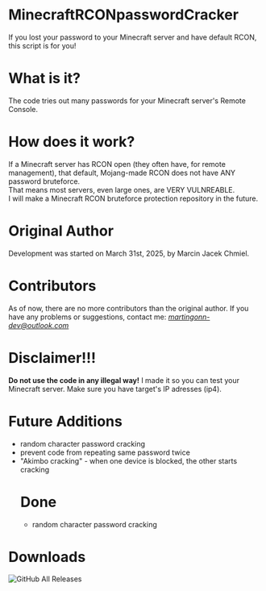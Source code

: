 # MinecraftRCONpasswordCracker
If you lost your password to your Minecraft server and have default RCON, this script is for you!
# What is it?
The code tries out many passwords for your Minecraft server's Remote Console.
# How does it work?
If a Minecraft server has RCON open (they often have, for remote management), that default, Mojang-made RCON does not have ANY password bruteforce.
<br> That means most servers, even large ones, are VERY VULNREABLE.
<br> I will make a Minecraft RCON bruteforce protection repository in the future.
# Original Author 
Development was started on March 31st, 2025, by Marcin Jacek Chmiel.
# Contributors 
As of now, there are no more contributors than the original author.
If you have any problems or suggestions, contact me: *martingonn-dev@outlook.com*
# Disclaimer!!!
**Do not use the code in any illegal way!** I made it so you can test your Minecraft server.
Make sure you have target's IP adresses (ip4).

# Future Additions
* random character password cracking
* prevent code from repeating same password twice
* "Akimbo cracking" - when one device is blocked, the other starts cracking
  # Done
  * random character password cracking

# Downloads
![GitHub All Releases](https://img.shields.io/github/downloads/Martingonn/MinecraftRCONcracker/total)

